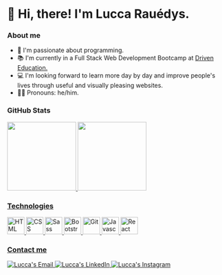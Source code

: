 # 👋 Hi, there! I'm Lucca Rauédys. 

<h3>About me</h3>

- 💙 I'm passionate about programming.
- 📚 I'm currently in a Full Stack Web Development Bootcamp at <a href="https://www.driven.com.br/">Driven Education.</a>
- 💻 I'm looking forward to learn more day by day and improve people's lives through useful and visually pleasing websites.
- 🏳️‍⚧️ Pronouns: he/him.

<h3>GitHub Stats</h3>

<div align="left">
  <a href="https://github.com/luccarauedys">
  <img height="160em" src="https://github-readme-stats.vercel.app/api/top-langs/?username=luccarauedys&layout=compact&langs_count=7&theme=gotham"/>
  <img height="160em" src="https://github-readme-stats.vercel.app/api?username=luccarauedys&show_icons=true&theme=gotham&include_all_commits=true&count_private=true"/>
</div>

<h3>Technologies</h3>

<img height="40" alt="HTML" src="https://cdn.jsdelivr.net/gh/devicons/devicon/icons/html5/html5-original.svg" />
<img height="40" alt="CSS" src="https://cdn.jsdelivr.net/gh/devicons/devicon/icons/css3/css3-original.svg" />
<img height="40" alt="Sass" src="https://cdn.jsdelivr.net/gh/devicons/devicon/icons/sass/sass-original.svg" />
<img height="40" alt="Bootstrap" src="https://cdn.jsdelivr.net/gh/devicons/devicon/icons/bootstrap/bootstrap-original.svg" />
<img height="40" alt="Git" src="https://cdn.jsdelivr.net/gh/devicons/devicon/icons/git/git-original.svg" />
<img height="40" alt="Javascript" src="https://cdn.jsdelivr.net/gh/devicons/devicon/icons/javascript/javascript-original.svg" />
<img height="40" alt="React" src="https://cdn.jsdelivr.net/gh/devicons/devicon/icons/react/react-original.svg" />

<h3>Contact me</h3> 

<div align="left">
  <a href="mailto:luccarauedys@outlook.com">
    <img alt="Lucca's Email" src="https://img.shields.io/badge/Gmail-D14836?style=for-the-badge&logo=gmail&logoColor=white" />
  </a> 
  
  <a href="https://www.linkedin.com/in/devluccarauedys/">
    <img alt="Lucca's LinkedIn" src="https://img.shields.io/badge/LinkedIn-0077B5?style=for-the-badge&logo=linkedin&logoColor=white" />
  </a> 
  
  <a href="https://www.instagram.com/luccarauedys">
    <img alt="Lucca's Instagram" src="https://img.shields.io/badge/Instagram-E4405F?style=for-the-badge&logo=instagram&logoColor=white" />
  </a>
</div>
